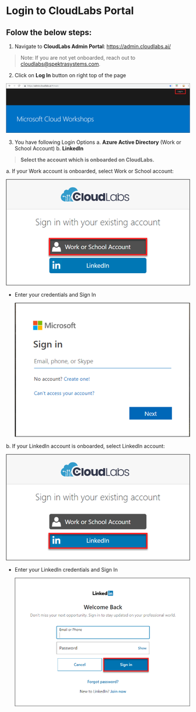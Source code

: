 # Login to CloudLabs Portal

## Folow the below steps:

1. Navigate to **CloudLabs Admin Portal**: https://admin.cloudlabs.ai/

>Note: If you are not yet onboarded, reach out to cloudlabs@spektrasystems.com.

2. Click on **Log In** button on right top of the page

  ![](images/login.png)

3. You have following Login Options
   a. **Azure Active Directory** (Work or School Account)
   b. **LinkedIn**

>**Select the account which is onboarded on CloudLabs.**

a. If your Work account is onboarded, select Work or School account:

   ![](images/work.png)
  
* Enter your credentials and Sign In

   ![](images/worksign.png)

b. If your LinkedIn account is onboarded, select LinkedIn account:
  
   ![](images/linkedin.png)
    
* Enter your LinkedIn credentials and Sign In

   ![](images/linksign.png)
